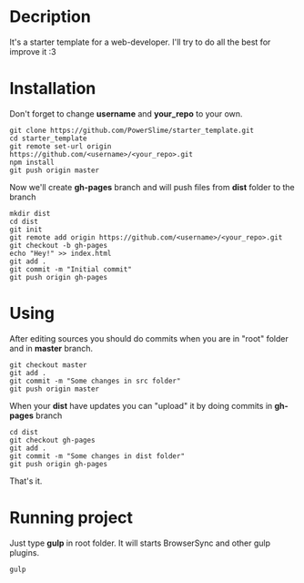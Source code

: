 # Decription
It's a starter template for a web-developer.  I'll try to do all the best for improve it :3

# Installation
Don't forget to change **username** and **your_repo** to your own.

    git clone https://github.com/PowerSlime/starter_template.git
    cd starter_template
    git remote set-url origin https://github.com/<username>/<your_repo>.git
    npm install
    git push origin master
Now we'll create **gh-pages** branch and will push files from **dist** folder to the branch

    mkdir dist
    cd dist
    git init
    git remote add origin https://github.com/<username>/<your_repo>.git
    git checkout -b gh-pages
    echo "Hey!" >> index.html
    git add .
    git commit -m "Initial commit"
    git push origin gh-pages
# Using
After editing sources you should do commits when you are in "root" folder and in **master** branch.

    git checkout master
    git add .
    git commit -m "Some changes in src folder"
    git push origin master
When your **dist** have updates you can "upload" it by doing commits in **gh-pages** branch

    cd dist
    git checkout gh-pages
    git add .
    git commit -m "Some changes in dist folder"
    git push origin gh-pages
That's it.

# Running project
Just type **gulp** in root folder. It will starts BrowserSync and other gulp plugins.

    gulp
